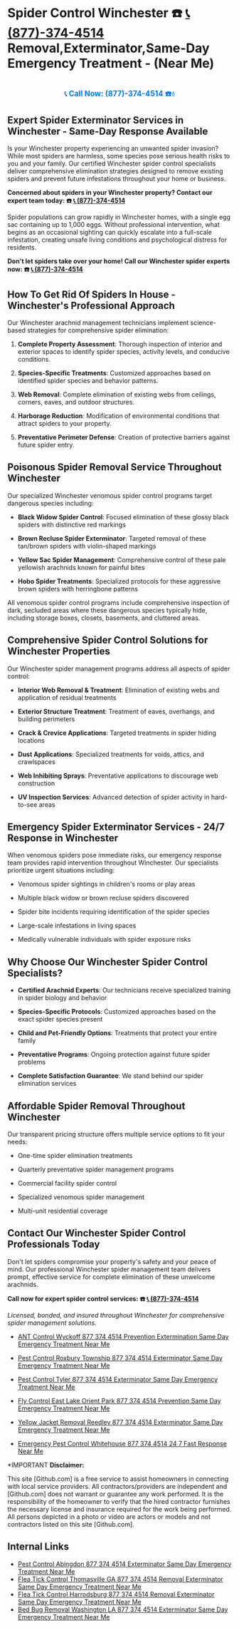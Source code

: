 # Spider Control Winchester ☎️ [📞 (877)-374-4514](https://pest-control-4514.netlify.app) Removal,Exterminator,Same-Day Emergency Treatment - (Near Me)
# 

<p align="center" style="font-size: 1.2em; font-weight: bold; margin: 20px 0;">
  <a href="https://pest-control-4514.netlify.app" target="_blank" style="color: #007BFF; text-decoration: none;">📞 Call Now: (877)-374-4514 ☎️💧</a>
</p>

## Expert Spider Exterminator Services in Winchester - Same-Day Response Available

Is your Winchester property experiencing an unwanted spider invasion? While most spiders are harmless, some species pose serious health risks to you and your family. Our certified Winchester spider control specialists deliver comprehensive elimination strategies designed to remove existing spiders and prevent future infestations throughout your home or business.

**Concerned about spiders in your Winchester property? Contact our expert team today: ☎️ [📞 (877)-374-4514](https://pest-control-4514.netlify.app)**

Spider populations can grow rapidly in Winchester homes, with a single egg sac containing up to 1,000 eggs. Without professional intervention, what begins as an occasional sighting can quickly escalate into a full-scale infestation, creating unsafe living conditions and psychological distress for residents.

**Don't let spiders take over your home! Call our Winchester spider experts now: ☎️ [📞 (877)-374-4514](https://pest-control-4514.netlify.app)**

## How To Get Rid Of Spiders In House - Winchester's Professional Approach

Our Winchester arachnid management technicians implement science-based strategies for comprehensive spider elimination:

1. **Complete Property Assessment**: Thorough inspection of interior and exterior spaces to identify spider species, activity levels, and conducive conditions.

2. **Species-Specific Treatments**: Customized approaches based on identified spider species and behavior patterns.

3. **Web Removal**: Complete elimination of existing webs from ceilings, corners, eaves, and outdoor structures.

4. **Harborage Reduction**: Modification of environmental conditions that attract spiders to your property.

5. **Preventative Perimeter Defense**: Creation of protective barriers against future spider entry.

## Poisonous Spider Removal Service Throughout Winchester

Our specialized Winchester venomous spider control programs target dangerous species including:

- **Black Widow Spider Control**: Focused elimination of these glossy black spiders with distinctive red markings

- **Brown Recluse Spider Exterminator**: Targeted removal of these tan/brown spiders with violin-shaped markings

- **Yellow Sac Spider Management**: Comprehensive control of these pale yellowish arachnids known for painful bites

- **Hobo Spider Treatments**: Specialized protocols for these aggressive brown spiders with herringbone patterns

All venomous spider control programs include comprehensive inspection of dark, secluded areas where these dangerous species typically hide, including storage boxes, closets, basements, and cluttered areas.

## Comprehensive Spider Control Solutions for Winchester Properties

Our Winchester spider management programs address all aspects of spider control:

- **Interior Web Removal & Treatment**: Elimination of existing webs and application of residual treatments

- **Exterior Structure Treatment**: Treatment of eaves, overhangs, and building perimeters

- **Crack & Crevice Applications**: Targeted treatments in spider hiding locations

- **Dust Applications**: Specialized treatments for voids, attics, and crawlspaces

- **Web Inhibiting Sprays**: Preventative applications to discourage web construction

- **UV Inspection Services**: Advanced detection of spider activity in hard-to-see areas

## Emergency Spider Exterminator Services - 24/7 Response in Winchester

When venomous spiders pose immediate risks, our emergency response team provides rapid intervention throughout Winchester. Our specialists prioritize urgent situations including:

- Venomous spider sightings in children's rooms or play areas

- Multiple black widow or brown recluse spiders discovered

- Spider bite incidents requiring identification of the spider species

- Large-scale infestations in living spaces

- Medically vulnerable individuals with spider exposure risks

## Why Choose Our Winchester Spider Control Specialists?

- **Certified Arachnid Experts**: Our technicians receive specialized training in spider biology and behavior

- **Species-Specific Protocols**: Customized approaches based on the exact spider species present

- **Child and Pet-Friendly Options**: Treatments that protect your entire family

- **Preventative Programs**: Ongoing protection against future spider problems

- **Complete Satisfaction Guarantee**: We stand behind our spider elimination services

## Affordable Spider Removal Throughout Winchester

Our transparent pricing structure offers multiple service options to fit your needs:

- One-time spider elimination treatments

- Quarterly preventative spider management programs

- Commercial facility spider control

- Specialized venomous spider management

- Multi-unit residential coverage

## Contact Our Winchester Spider Control Professionals Today

Don't let spiders compromise your property's safety and your peace of mind. Our professional Winchester spider management team delivers prompt, effective service for complete elimination of these unwelcome arachnids.

**Call now for expert spider control services: ☎️ [📞 (877)-374-4514](https://pest-control-4514.netlify.app)**

*Licensed, bonded, and insured throughout Winchester for comprehensive spider management solutions.*


- [ANT Control Wyckoff 877 374 4514 Prevention Extermination Same Day Emergency Treatment Near Me](https://github.com/allyoucaneatsushiin/pest-control/blob/main/ANT-Control-Wyckoff-877-374-4514-Prevention-Extermination-Same-Day-Emergency-Treatment-Near-Me.md)
- [Pest Control Roxbury Township 877 374 4514 Exterminator Same Day Emergency Treatment Near Me](https://github.com/allyoucaneatsushiin/pest-control/blob/main/Pest-Control-Roxbury-Township-877-374-4514-Exterminator-Same-Day-Emergency-Treatment-Near-Me.md)
- [Pest Control Tyler 877 374 4514 Exterminator Same Day Emergency Treatment Near Me](https://github.com/allyoucaneatsushiin/pest-control/blob/main/Pest-Control-Tyler-877-374-4514-Exterminator-Same-Day-Emergency-Treatment-Near-Me.md)


- [Fly Control East Lake Orient Park 877 374 4514 Prevention Same Day Emergency Treatment Near Me](https://github.com/allyoucaneatsushiin/pest-control/blob/main/Fly-Control-East-Lake-Orient-Park-877-374-4514-Prevention-Same-Day-Emergency-Treatment-Near-Me.md)
- [Yellow Jacket Removal Reedley 877 374 4514 Exterminator Same Day Emergency Treatment Near Me](https://github.com/allyoucaneatsushiin/pest-control/blob/main/Yellow-Jacket-Removal-Reedley-877-374-4514-Exterminator-Same-Day-Emergency-Treatment-Near-Me.md)
- [Emergency Pest Control Whitehouse 877 374 4514 24 7 Fast Response Near Me](https://github.com/allyoucaneatsushiin/pest-control/blob/main/Emergency-Pest-Control-Whitehouse-877-374-4514-24-7-Fast-Response-Near-Me.md)


*IMPORTANT **Disclaimer:**  

This site [Github.com] is a free service to assist homeowners in connecting with local service providers. All contractors/providers are independent and [Github.com] does not warrant or guarantee any work performed. It is the responsibility of the homeowner to verify that the hired contractor furnishes the necessary license and insurance required for the work being performed. All persons depicted in a photo or video are actors or models and not contractors listed on this site [Github.com].


## Internal Links
- [Pest Control Abingdon 877 374 4514 Exterminator Same Day Emergency Treatment Near Me](https://github.com/allyoucaneatsushiin/pest-control/blob/main/Pest-Control-Abingdon-877-374-4514-Exterminator-Same-Day-Emergency-Treatment-Near-Me.md)
- [Flea Tick Control Thomasville GA 877 374 4514 Removal Exterminator Same Day Emergency Treatment Near Me](https://github.com/allyoucaneatsushiin/pest-control/blob/main/Flea-Tick-Control-Thomasville-GA-877-374-4514-Removal-Exterminator-Same-Day-Emergency-Treatment-Near-Me.md)
- [Flea Tick Control Harrodsburg 877 374 4514 Removal Exterminator Same Day Emergency Treatment Near Me](https://github.com/allyoucaneatsushiin/pest-control/blob/main/Flea-Tick-Control-Harrodsburg-877-374-4514-Removal-Exterminator-Same-Day-Emergency-Treatment-Near-Me.md)
- [Bed Bug Removal Washington LA 877 374 4514 Exterminator Same Day Emergency Treatment Near Me](https://github.com/allyoucaneatsushiin/pest-control/blob/main/Bed-Bug-Removal-Washington-LA-877-374-4514-Exterminator-Same-Day-Emergency-Treatment-Near-Me.md)
